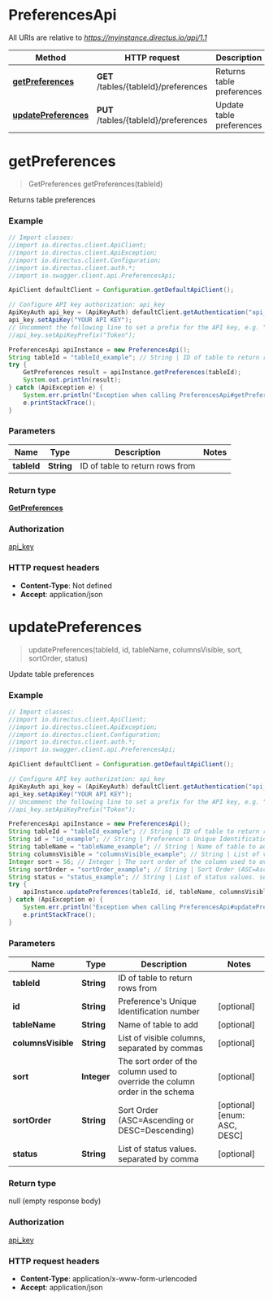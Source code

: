 # PreferencesApi

All URIs are relative to *https://myinstance.directus.io/api/1.1*

Method | HTTP request | Description
------------- | ------------- | -------------
[**getPreferences**](PreferencesApi.md#getPreferences) | **GET** /tables/{tableId}/preferences | Returns table preferences
[**updatePreferences**](PreferencesApi.md#updatePreferences) | **PUT** /tables/{tableId}/preferences | Update table preferences


<a name="getPreferences"></a>
# **getPreferences**
> GetPreferences getPreferences(tableId)

Returns table preferences

### Example
```java
// Import classes:
//import io.directus.client.ApiClient;
//import io.directus.client.ApiException;
//import io.directus.client.Configuration;
//import io.directus.client.auth.*;
//import io.swagger.client.api.PreferencesApi;

ApiClient defaultClient = Configuration.getDefaultApiClient();

// Configure API key authorization: api_key
ApiKeyAuth api_key = (ApiKeyAuth) defaultClient.getAuthentication("api_key");
api_key.setApiKey("YOUR API KEY");
// Uncomment the following line to set a prefix for the API key, e.g. "Token" (defaults to null)
//api_key.setApiKeyPrefix("Token");

PreferencesApi apiInstance = new PreferencesApi();
String tableId = "tableId_example"; // String | ID of table to return rows from
try {
    GetPreferences result = apiInstance.getPreferences(tableId);
    System.out.println(result);
} catch (ApiException e) {
    System.err.println("Exception when calling PreferencesApi#getPreferences");
    e.printStackTrace();
}
```

### Parameters

Name | Type | Description  | Notes
------------- | ------------- | ------------- | -------------
 **tableId** | **String**| ID of table to return rows from |

### Return type

[**GetPreferences**](GetPreferences.md)

### Authorization

[api_key](../README.md#api_key)

### HTTP request headers

 - **Content-Type**: Not defined
 - **Accept**: application/json

<a name="updatePreferences"></a>
# **updatePreferences**
> updatePreferences(tableId, id, tableName, columnsVisible, sort, sortOrder, status)

Update table preferences

### Example
```java
// Import classes:
//import io.directus.client.ApiClient;
//import io.directus.client.ApiException;
//import io.directus.client.Configuration;
//import io.directus.client.auth.*;
//import io.swagger.client.api.PreferencesApi;

ApiClient defaultClient = Configuration.getDefaultApiClient();

// Configure API key authorization: api_key
ApiKeyAuth api_key = (ApiKeyAuth) defaultClient.getAuthentication("api_key");
api_key.setApiKey("YOUR API KEY");
// Uncomment the following line to set a prefix for the API key, e.g. "Token" (defaults to null)
//api_key.setApiKeyPrefix("Token");

PreferencesApi apiInstance = new PreferencesApi();
String tableId = "tableId_example"; // String | ID of table to return rows from
String id = "id_example"; // String | Preference's Unique Identification number
String tableName = "tableName_example"; // String | Name of table to add
String columnsVisible = "columnsVisible_example"; // String | List of visible columns, separated by commas
Integer sort = 56; // Integer | The sort order of the column used to override the column order in the schema
String sortOrder = "sortOrder_example"; // String | Sort Order (ASC=Ascending or DESC=Descending)
String status = "status_example"; // String | List of status values. separated by comma
try {
    apiInstance.updatePreferences(tableId, id, tableName, columnsVisible, sort, sortOrder, status);
} catch (ApiException e) {
    System.err.println("Exception when calling PreferencesApi#updatePreferences");
    e.printStackTrace();
}
```

### Parameters

Name | Type | Description  | Notes
------------- | ------------- | ------------- | -------------
 **tableId** | **String**| ID of table to return rows from |
 **id** | **String**| Preference&#39;s Unique Identification number | [optional]
 **tableName** | **String**| Name of table to add | [optional]
 **columnsVisible** | **String**| List of visible columns, separated by commas | [optional]
 **sort** | **Integer**| The sort order of the column used to override the column order in the schema | [optional]
 **sortOrder** | **String**| Sort Order (ASC&#x3D;Ascending or DESC&#x3D;Descending) | [optional] [enum: ASC, DESC]
 **status** | **String**| List of status values. separated by comma | [optional]

### Return type

null (empty response body)

### Authorization

[api_key](../README.md#api_key)

### HTTP request headers

 - **Content-Type**: application/x-www-form-urlencoded
 - **Accept**: application/json

